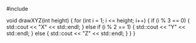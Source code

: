 #include <iostream>

void drawXYZ(int height) {
  for (int i = 1; i <= height; i++) {
    if (i % 3 == 0) {
      std::cout << "X" << std::endl;
    } else if (i % 2 == 1) {
      std::cout << "Y" << std::endl;
    } else {
      std::cout << "Z" << std::endl;
    }
  }
}
